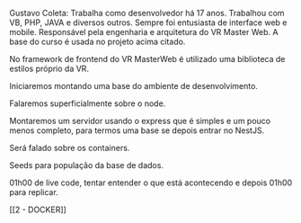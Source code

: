 Gustavo Coleta:
Trabalha como desenvolvedor há 17 anos.
Trabalhou com VB, PHP, JAVA e diversos outros.
Sempre foi entusiasta de interface web e mobile.
Responsável pela engenharia e arquitetura do VR Master Web.
A base do curso é usada no projeto acima citado.

No framework de frontend do VR MasterWeb é utilizado uma biblioteca de estilos próprio da VR.

Iniciaremos montando uma base do ambiente de desenvolvimento.

Falaremos superficialmente sobre o node.

Montaremos um servidor usando o express que é simples e um pouco menos completo, para termos uma base se depois entrar no NestJS.

Será falado sobre os containers.

Seeds para população da base de dados.

01h00 de live code, tentar entender o que está acontecendo e depois 01h00 para replicar.

[[2 - DOCKER]]